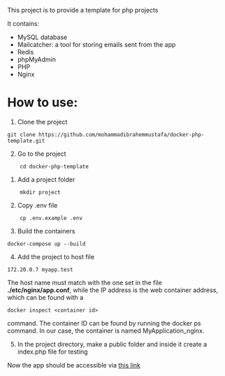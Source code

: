 This project is to provide a template for php projects

It contains: 

- MySQL database
- Mailcatcher: a tool for storing emails sent from the app
- Redis
- phpMyAdmin
- PHP
- Nginx

# How to use:
1. Clone the project
```
git clone https://github.com/mohammadibrahemmustafa/docker-php-template.git
```
2. Go to the project
```
    cd docker-php-template
```
1. Add a project folder
```
    mkdir project
```
2. Copy .env file
```
    cp .env.example .env
```
3. Build the containers
```
docker-compose up --build
```
4. Add the project to host file
```
172.20.0.7 myapp.test
```
The host name must match with the one set in the file **./etc/nginx/app.conf**, while the IP address is the web container address, which can be found with a 

```
docker inspect <container id>
```

 command. The container ID can be found by running the docker ps command. In our case, the container is named MyApplication_nginx.

5. In the project directory, make a public folder and inside it create a index.php file for testing 

 Now the app should be accessible via [this link](http://myapp.test)